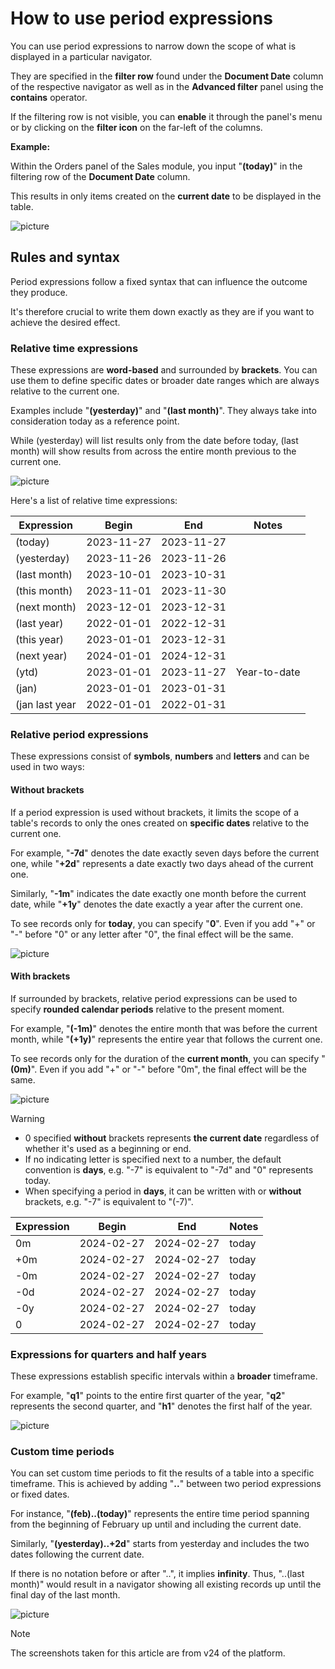 # How to use period expressions 

You can use period expressions to narrow down the scope of what is displayed in a particular navigator.

They are specified in the **filter row** found under the **Document Date** column of the respective navigator as well as in the **Advanced filter** panel using the **contains** operator.

If the filtering row is not visible, you can **enable** it through the panel's menu or by clicking on the **filter icon** on the far-left of the columns.

**Example:**

Within the Orders panel of the Sales module, you input "**(today)**" in the filtering row of the **Document Date** column.

This results in only items created on the **current date** to be displayed in the table.

![picture](pictures/Filtering_expressions_today_25_03.png)

## Rules and syntax

Period expressions follow a fixed syntax that can influence the outcome they produce.

It's therefore crucial to write them down exactly as they are if you want to achieve the desired effect. 

### Relative time expressions 

These expressions are **word-based** and surrounded by **brackets**. You can use them to define specific dates or broader date ranges which are always relative to the current one. 

Examples include "**(yesterday)**" and "**(last month)**". They always take into consideration today as a reference point. 

While (yesterday) will list results only from the date before today, (last month) will show results from across the entire month previous to the current one. 

![picture](pictures/Filtering_expressions_last_month_25_03.png)

Here's a list of relative time expressions:

| Expression | Begin | End | Notes |
| ---------- | ----- | --- | ----- |
| (today)    | 2023-11-27 | 2023-11-27 | |
| (yesterday) | 2023-11-26 | 2023-11-26 | |
| (last month) | 2023-10-01 | 2023-10-31 | |
| (this month) | 2023-11-01 | 2023-11-30 | |
| (next month) | 2023-12-01 | 2023-12-31 | |
| (last year) | 2022-01-01 | 2022-12-31 | |
| (this year) | 2023-01-01 | 2023-12-31 | |
| (next year) | 2024-01-01 | 2024-12-31 | |
| (ytd) | 2023-01-01 | 2023-11-27 | Year-to-date |
| (jan) | 2023-01-01 | 2023-01-31 | |
| (jan last year | 2022-01-01 | 2022-01-31 | |

### Relative period expressions

These expressions consist of **symbols**, **numbers** and **letters** and can be used in two ways:

#### Without brackets 

If a period expression is used without brackets, it limits the scope of a table's records to only the ones created on **specific dates** relative to the current one. 

For example, "**-7d**" denotes the date exactly seven days before the current one, while "**+2d**" represents a date exactly two days ahead of the current one.

Similarly, "**-1m**" indicates the date exactly one month before the current date, while "**+1y**" denotes the date exactly a year after the current one.

To see records only for **today**, you can specify "**0**". Even if you add "+" or "-" before "0" or any letter after "0", the final effect will be the same.

![picture](pictures/Filtering_expressions_+2d_25_03.png)

#### With brackets

If surrounded by brackets, relative period expressions can be used to specify **rounded calendar periods** relative to the present moment.

For example, "**(-1m)**" denotes the entire month that was before the current month, while "**(+1y)**" represents the entire year that follows the current one. 

To see records only for the duration of the **current month**, you can specify "**(0m)**". Even if you add "+" or "-" before "0m", the final effect will be the same.

![picture](pictures/Filtering_expressions_-1m_25_03.png)

> [!WARNING]
> - 0 specified **without** brackets represents **the current date** regardless of whether it's used as a beginning or end.
> - If no indicating letter is specified next to a number, the default convention is **days**, e.g. "-7" is equivalent to "-7d" and "0" represents today.
> - When specifying a period in **days**, it can be written with or **without** brackets, e.g. "-7" is equivalent to "(-7)".

| Expression | Begin | End | Notes |
| ---------- | ----- | --- | ----- |
| 0m | 2024-02-27 | 2024-02-27 | today |
| +0m | 2024-02-27 | 2024-02-27 | today |
| -0m | 2024-02-27 | 2024-02-27 | today |
| -0d | 2024-02-27 | 2024-02-27 | today |
| -0y | 2024-02-27 | 2024-02-27 | today |
| 0 | 2024-02-27 | 2024-02-27 | today |

### Expressions for quarters and half years

These expressions establish specific intervals within a **broader** timeframe. 

For example, "**q1**" points to the entire first quarter of the year, "**q2**" represents the second quarter, and "**h1**" denotes the first half of the year.

 ![picture](pictures/Filtering_expressions_q1_25_03.png)

### Custom time periods

You can set custom time periods to fit the results of a table into a specific timeframe. This is achieved by adding "**..**" between two period expressions or fixed dates.

For instance, "**(feb)..(today)**" represents the entire time period spanning from the beginning of February up until and including the current date.

Similarly, "**(yesterday)..+2d**" starts from yesterday and includes the two dates following the current date.

If there is no notation before or after "..", it implies **infinity**. Thus, "..(last month)" would result in a navigator showing all existing records up until the final day of the last month.

![picture](pictures/Filtering_expressions_custom_25_03.png)

> [!NOTE]
> 
> The screenshots taken for this article are from v24 of the platform.
